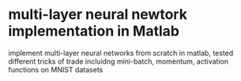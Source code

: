 # multi-layer neural newtork implementation in Matlab

implement multi-layer neural networks from scratch in matlab, tested different tricks of trade incluidng mini-batch, momentum, activation functions on MNIST datasets

